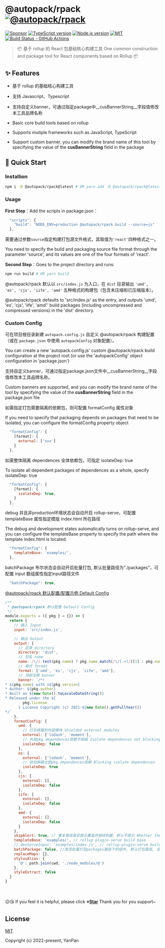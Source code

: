 <!-- <img src="icon.png" align="right" /> -->

# @autopack/rpack [![@autopack/rpack](https://cdn.rawgit.com/sindresorhus/awesome/d7305f38d29fed78fa85652e3a63e154dd8e8829/media/badge.svg)](https://github.com/yanppanmichael/autopack-cpack#readme)

[![Sponsor][sponsor-badge]][sponsor]
[![TypeScript version][ts-badge]][typescript-4-0]
[![Node.js version][nodejs-badge]][nodejs]
[![MIT][license-badge]][license]
[![Build Status - GitHub Actions][gha-badge]][gha-ci]

> 📦 基于 rollup 的 React 包基础核心构建工具
> One common construction and package tool for React components based on Rollup 📦

## ✨ Features

- 基于 rollup 的基础核心构建工具
- 支持 Javascript、Typescript
- 支持自定义banner，可通过指定package中__cusBannerString__字段值修改本工具品牌名称

- Basic core build tools based on rollup
- Supports mutiple frameworks such as JavaScript, TypeScript
- Support custom banner, you can modify the brand name of this tool by specifying the value of the __cusBannerString__ field in the package

## 🚀 Quick Start

### Installion

```bash
npm i -D @autopack/rpack@latest # OR yarn add -D @autopack/rpack@latest
```

### Usage

**First Step**：Add the scripts in package.json：

```js
  "scripts": {
    "build": "NODE_ENV=production @autopack/rpack build --source=js"
  },
```

需要通过参数`source`指定构建打包源文件格式，其取值为`'react'`四种格式之一。

You need to specify the build and packaging source file format through the parameter 'source', and its values are one of the four formats of 'react'.

**Second Step**：Goes to the project directory and runs:

```bash
npm run build # OR yarn build
```

@autopack/rpack 默认以 `src/index.js` 为入口，在 `dist` 目录输出 `'umd', 'es', 'cjs', 'iife', 'amd'` 五种格式的构建包（包含未压缩和已压缩版本）。

@autopack/rpack defaults to 'src/index.js' as the entry, and outputs 'umd', 'es', 'cjs', 'iife', 'amd'' build packages (including uncompressed and compressed versions) in the 'dist' directory.

### Custom Config

可在项目根目录新建 `autopack.config.js` 自定义 @autopack/rpack 构建配置（或在 `package.json` 中使用 `autopackConfig` 对象配置）。

You can create a new 'autopack.config.js' custom @autopack/rpack build configuration at the project root (or use the 'autopackConfig' object configuration in 'package.json')

支持自定义banner，可通过指定package.json文件中__cusBannerString__字段值修改本工具品牌名称。

Custom banners are supported, and you can modify the brand name of the tool by specifying the value of the __cusBannerString__ field in the package.json file

如需指定打包需要隔离的依赖包，则可配置 formatConfig 属性对象

If you need to specify that packaging depends on packages that need to be isolated, you can configure the formatConfig property object

```js
  "formatConfig": {
    [format]: {
      external: ['xxx']
    }
  },
```

如需整体隔离 dependences 全体依赖包，可指定 isolateDep: true

To isolate all dependent packages of dependences as a whole, specify isolateDep: true

```js
  "formatConfig": {
    [format]: {
      isolateDep: true,
    }
  },
```

debug 并且非production环境状态会自动开启 rollup-serve，可配置 templateBase 属性指定模版 index.html 所在路径

The debug and development states automatically turns on rollup-serve, and you can configure the templateBase property to specify the path where the template index.html is located.

```js
  "formatConfig": {
    templateBase: 'examples/',
  },
```

batchPackage 布尔状态会自动开启批量打包, 默认批量路径为"./packages"，可配置 input 数组属性指定input路径文件

```js
  "batchPackage": true,
```

[@autopack/rpack 默认配置/配置示例 Default Config]()

```js
/**
 * @autopack/rpack 默认配置 Default Config
 */
module.exports = ({ pkg } = {}) => {
  return {
    // 输入 Input
    input: 'src/index.js',

    // 输出 Output
    output: {
      // 目录 directory
      directory: 'dist',
      // 包名 name
      name: /\//.test(pkg.name) ? pkg.name.match(/\/(.+)/)[1] : pkg.name,
      // 格式 format
      format: ['umd', 'es', 'cjs', 'iife', 'amd'],
      // 顶部注释 banner
      banner: `/*!
* ${pkg.name} with v${pkg.version}
* Author: ${pkg.author}
* Built on ${new Date().toLocaleDateString()}
* Released under the ${
        pkg.license
      } License Copyright (c) 2021-${new Date().getFullYear()}
*/`
    },
    formatConfig: {
      umd: {
        // 打包屏蔽的外部模块 Shielded external modules
        external: ['lodash', 'moment'],
        // 外部pkg.dependences依赖不屏蔽 Isolate dependences not blocking
        isolateDep: false
      },
      es: {
        external: ['lodash', 'moment'],
        // 自动屏蔽全部pkg.dependences依赖 Blocking isolate dependences
        isolateDep: true
      },
      cjs: {
        external: [],
        isolateDep: false
      },
      iife: {
        external: [],
        isolateDep: false
      },
      amd: {
        external: [],
        isolateDep: false
      }
    },
    skipAlert: true, // 重复路径是否提示覆盖并继续构建，默认不提示 Whether the duplicate path prompts to override and continue building, it is not prompted by default
    templateBase: 'examples/', // rollup-plugin-serve build base
    // devServeInput: 'examples/index.js', // rollup-plugin-serve build input file
    batchPackage: false, //是否批量打包packages路径下的组件, 默认打包路径, 会覆盖input路径
    replaceMaps: {},
    stylusAlias: {
      '@': path.join(cwd, './node_modules/@')
    },
    styleExtract: false
  }
}
```

<br>
<br>
😉😘 If you feel it is helpful, please click <b>⭐️<a href="https://github.com/YanPanMichael/@autopack/rpack.git">Star</a></b> Thank you for you support~

## License

[MIT](http://opensource.org/licenses/MIT)

Copyright (c) 2022-present, YanPan

[ts-badge]: https://img.shields.io/badge/TypeScript-4.0-blue.svg
[nodejs-badge]: https://img.shields.io/badge/Node.js->=12.0-blue.svg
[nodejs]: https://nodejs.org/dist/latest-v8.x/docs/api/
[gha-badge]: https://github.com/jsynowiec/node-typescript-boilerplate/actions/workflows/nodejs.yml/badge.svg
[gha-ci]: https://github.com/jsynowiec/node-typescript-boilerplate/actions/workflows/nodejs.yml
[typescript]: https://www.typescriptlang.org/
[typescript-4-0]: https://devblogs.microsoft.com/typescript/announcing-typescript-4-0/
[license-badge]: https://img.shields.io/badge/license-MIT-blue.svg
[license]: https://github.com/jsynowiec/node-typescript-boilerplate/blob/main/LICENSE
[sponsor-badge]: https://img.shields.io/badge/♥-Sponsor-fc0fb5.svg
[sponsor]: https://github.com/YanPanMichael/@autopack/rpack
[jest]: https://facebook.github.io/jest/
[eslint]: https://github.com/eslint/eslint
[wiki-js-tests]: https://github.com/jsynowiec/node-typescript-boilerplate/wiki/Unit-tests-in-plain-JavaScript
[prettier]: https://prettier.io
[volta]: https://volta.sh
[volta-getting-started]: https://docs.volta.sh/guide/getting-started
[volta-tomdale]: https://twitter.com/tomdale/status/1162017336699838467?s=20
[gh-actions]: https://github.com/features/actions
[repo-template-action]: https://github.com/jsynowiec/node-typescript-boilerplate/generate
[esm]: https://developer.mozilla.org/en-US/docs/Web/JavaScript/Guide/Modules
[sindresorhus-esm]: https://gist.github.com/sindresorhus/a39789f98801d908bbc7ff3ecc99d99c
[dynamic-import]: https://v8.dev/features/dynamic-import